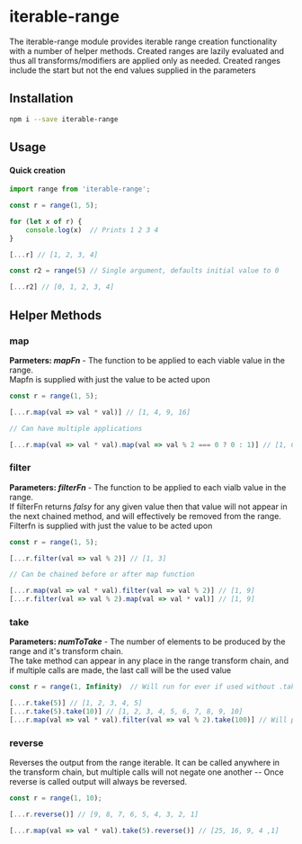 # iterable-range
The iterable-range module provides iterable range creation functionality with a number of helper methods.  Created ranges are lazily evaluated and thus all transforms/modifiers are applied only as needed.  Created ranges include the start but not the end values supplied in the parameters

## Installation
```bash
npm i --save iterable-range
```

## Usage

#### Quick creation
```javascript
import range from 'iterable-range';

const r = range(1, 5);

for (let x of r) {
    console.log(x)  // Prints 1 2 3 4
}

[...r] // [1, 2, 3, 4]

const r2 = range(5) // Single argument, defaults initial value to 0

[...r2] // [0, 1, 2, 3, 4]

```

## Helper Methods

###  map 
**Parmeters: *mapFn*** - The function to be applied to each viable value in the range.  
Mapfn is supplied with just the value to be acted upon

```javascript
const r = range(1, 5);

[...r.map(val => val * val)] // [1, 4, 9, 16]

// Can have multiple applications

[...r.map(val => val * val).map(val => val % 2 === 0 ? 0 : 1)] // [1, 0, 1, 0]

```

### filter
**Parameters: *filterFn*** - The function to be applied to each vialb value in the range.  
If filterFn returns *falsy* for any given value then that value will not appear in the next chained method, and will effectively be removed from the range.  Filterfn is supplied with just the value to be acted upon

```javascript
const r = range(1, 5);

[...r.filter(val => val % 2)] // [1, 3]

// Can be chained before or after map function

[...r.map(val => val * val).filter(val => val % 2)] // [1, 9]
[...r.filter(val => val % 2).map(val => val * val)] // [1, 9]

```


### take
**Parameters: *numToTake*** - The number of elements to be produced by the range and it's transform chain.  
The take method can appear in any place in the range transform chain, and if multiple calls are made, the last call will be the used value

```javascript
const r = range(1, Infinity)  // Will run for ever if used without .take(numToTake)

[...r.take(5)] // [1, 2, 3, 4, 5]
[...r.take(5).take(10)] // [1, 2, 3, 4, 5, 6, 7, 8, 9, 10]
[...r.map(val => val * val).filter(val => val % 2).take(100)] // Will produce the first 100 odd square numbers

```

### reverse
Reverses the output from the range iterable.  It can be called anywhere in the transform chain, but multiple calls will not negate one another -- Once reverse is called output will always be reversed.

```javascript
const r = range(1, 10);

[...r.reverse()] // [9, 8, 7, 6, 5, 4, 3, 2, 1]

[...r.map(val => val * val).take(5).reverse()] // [25, 16, 9, 4 ,1]

```